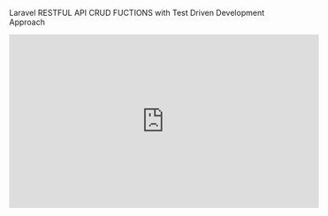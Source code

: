 Laravel RESTFUL API CRUD FUCTIONS with Test Driven Development Approach
<br>
<iframe width="560" height="315" src="https://www.youtube.com/embed/EHCxRieXHIY" frameborder="0" allow="accelerometer; autoplay; encrypted-media; gyroscope; picture-in-picture" allowfullscreen></iframe>
